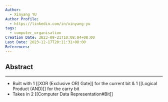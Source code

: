 ```yaml
---
Author:
  - Xinyang YU
Author Profile:
  - https://linkedin.com/in/xinyang-yu
tags:
  - computer_organisation
Creation Date: 2023-09-21T10:08:04+08:00
Last Date: 2023-12-17T20:11:31+08:00
References: 
---
```

## Abstract
---
- Built with 1 [[XOR (Exclusive OR) Gate]] for the current bit & 1 [[Logical Product (AND)]] for the carry bit
- Takes in 2 [[Computer Data Representation#Bit]]